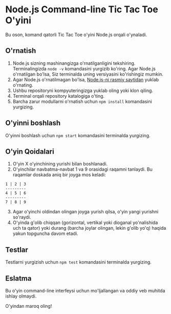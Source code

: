 # Node.js Command-line Tic Tac Toe O'yini

Bu oson, komand qatorli Tic Tac Toe o'yini Node.js orqali o'ynaladi.

## O'rnatish

1. Node.js sizning mashinangizga o'rnatilganligini tekshiring. Terminalingizda `node -v` komandasini yurgizib ko'ring. Agar Node.js o'rnatilgan bo'lsa, Siz terminalda uning versiyasini ko'rishingiz mumkin.
2. Agar Node.js o'rnatilmagan bo'lsa, [Node.js-ni rasmiy saytidan](https://nodejs.org/en) yuklab o'rnating.
3. Ushbu repositoryni kompyuteringizga yuklab oling yoki klon qiling.
4. Terminal orqali repository katalogiga o'ting.
5. Barcha zarur modullarni o'rnatish uchun `npm install` komandasini yurgizing.

## O'yinni boshlash

O'yinni boshlash uchun `npm start` komandasini terminalda yurgizing.

## O'yin Qoidalari

1. O'yin X o'yinchining yurishi bilan boshlanadi.
2. O'yinchilar navbatma-navbat 1 va 9 orasidagi raqamni tanlaydi. Bu raqamlar doskada aniq bir joyga mos keladi:

```
1 | 2 | 3
---------
4 | 5 | 6
---------
7 | 8 | 9
```

3. Agar o'yinchi oldindan olingan joyga yurish qilsa, o'yin yangi yurishni so'raydi.
4. O'yinda g'olib chiqqan (gorizontal, vertikal yoki dioganal yo'nalishida uch ta qator) yoki durang (barcha joylar olingan, lekin g'olib yo'q) haqida yakun topguncha davom etadi.

## Testlar

Testlarni yurgizish uchun `npm test` komandasini terminalda yurgizing.

## Eslatma

Bu o'yin command-line interfeysi uchun mo'ljallangan va oddiy veb muhitda ishlay olmaydi.

O'yindan maroq oling!